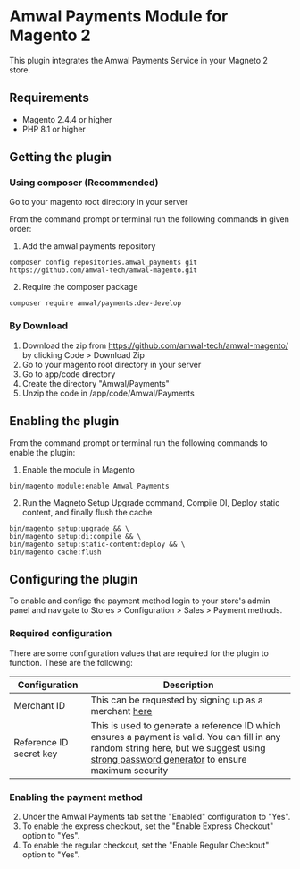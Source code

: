 # Amwal Payments Module for Magento 2

This plugin integrates the Amwal Payments Service in your Magneto 2 store.

## Requirements
- Magento 2.4.4 or higher
- PHP 8.1 or higher

## Getting the plugin

### Using composer (Recommended)

Go to your magento root directory in your server

From the command prompt or terminal run the following commands in given order:

1. Add the amwal payments repository
```shell
composer config repositories.amwal_payments git https://github.com/amwal-tech/amwal-magento.git
```

2. Require the composer package
```shell
composer require amwal/payments:dev-develop
```

### By Download

1. Download the zip from https://github.com/amwal-tech/amwal-magento/ by clicking Code > Download Zip
2. Go to your magento root directory in your server
3. Go to app/code directory
4. Create the directory "Amwal/Payments"
5.  Unzip the code in <your-magento-root>/app/code/Amwal/Payments


## Enabling the plugin

From the command prompt or terminal run the following commands to enable the plugin:

1. Enable the module in Magento
```shell
bin/magento module:enable Amwal_Payments
```

2. Run the Magneto Setup Upgrade command, Compile DI, Deploy static content, and finally flush the cache
```shell
bin/magento setup:upgrade && \
bin/magento setup:di:compile && \
bin/magento setup:static-content:deploy && \
bin/magento cache:flush
```

## Configuring the plugin
To enable and confige the payment method login to your store's admin panel and navigate to Stores > Configuration > Sales > Payment methods.

### Required configuration
There are some configuration values that are required for the plugin to function. These are the following:

| Configuration           | Description                                                                                                                                                                                     |
|-------------------------|-------------------------------------------------------------------------------------------------------------------------------------------------------------------------------------------------|
| Merchant ID             | This can be requested by signing up as a merchant [here](https://merchant.sa.amwal.tech/)                                                                                                       |
| Reference ID secret key | This is used to generate a reference ID which ensures a payment is valid. You can fill in any random string here, but we suggest using [strong password generator](https://www.lastpass.com/features/password-generator) to ensure maximum security |

### Enabling the payment method
2. Under the Amwal Payments tab set the "Enabled" configuration to "Yes".
3. To enable the express checkout, set the "Enable Express Checkout" option to "Yes".
4. To enable the regular checkout, set the "Enable Regular Checkout" option to "Yes".
